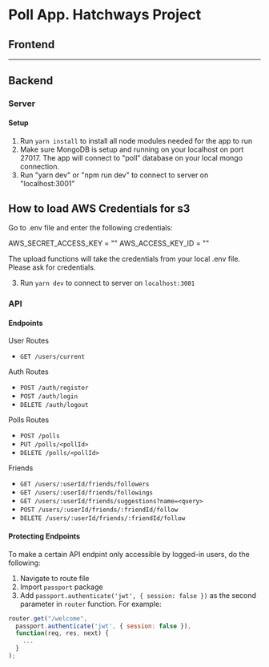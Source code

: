# Poll App. Hatchways Project

## Frontend

---

## Backend

### Server

#### Setup

1. Run `yarn install` to install all node modules needed for the app to run
2. Make sure MongoDB is setup and running on your localhost on port 27017. The app will connect to "poll" database on your local mongo connection.
3. Run "yarn dev" or "npm run dev" to connect to server on "localhost:3001"

## How to load AWS Credentials for s3

Go to .env file and enter the following credentials:

AWS_SECRET_ACCESS_KEY = ""
AWS_ACCESS_KEY_ID = ""

The upload functions will take the credentials from your local .env file. Please ask for credentials.

3. Run `yarn dev` to connect to server on `localhost:3001`

### API

#### Endpoints

User Routes

- `GET /users/current`

Auth Routes

- `POST /auth/register`
- `POST /auth/login`
- `DELETE /auth/logout`

Polls Routes

- `POST /polls`
- `PUT /polls/<pollId>`
- `DELETE /polls/<pollId>`

Friends

- `GET /users/:userId/friends/followers`
- `GET /users/:userId/friends/followings`
- `GET /users/:userId/friends/suggestions?name=<query>`
- `POST /users/:userId/friends/:friendId/follow`
- `DELETE /users/:userId/friends/:friendId/follow`

#### Protecting Endpoints

To make a certain API endpint only accessible by logged-in users, do the following:

1. Navigate to route file
2. Import `passport` package
3. Add `passport.authenticate('jwt', { session: false })` as the second parameter in `router` function. For example:

```JavaScript
router.get("/welcome",
  passport.authenticate('jwt', { session: false }),
  function(req, res, next) {
    ...
  }
);
```
